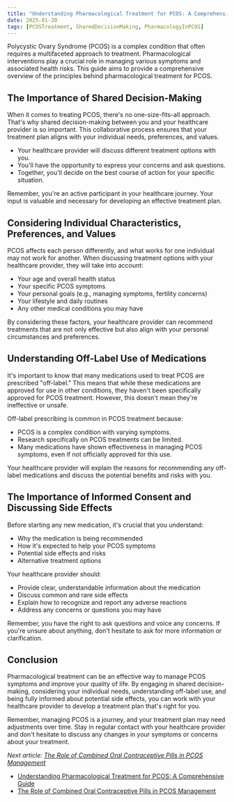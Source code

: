 ```yaml
---
title: "Understanding Pharmacological Treatment for PCOS: A Comprehensive Guide"
date: 2025-01-30
tags: [PCOSTreatment, SharedDecisionMaking, PharmacologyInPCOS]
---
```


Polycystic Ovary Syndrome (PCOS) is a complex condition that often requires a multifaceted approach to treatment. Pharmacological interventions play a crucial role in managing various symptoms and associated health risks. This guide aims to provide a comprehensive overview of the principles behind pharmacological treatment for PCOS.

## The Importance of Shared Decision-Making

When it comes to treating PCOS, there's no one-size-fits-all approach. That's why shared decision-making between you and your healthcare provider is so important. This collaborative process ensures that your treatment plan aligns with your individual needs, preferences, and values.

- Your healthcare provider will discuss different treatment options with you.
- You'll have the opportunity to express your concerns and ask questions.
- Together, you'll decide on the best course of action for your specific situation.

Remember, you're an active participant in your healthcare journey. Your input is valuable and necessary for developing an effective treatment plan.

## Considering Individual Characteristics, Preferences, and Values

PCOS affects each person differently, and what works for one individual may not work for another. When discussing treatment options with your healthcare provider, they will take into account:

- Your age and overall health status
- Your specific PCOS symptoms
- Your personal goals (e.g., managing symptoms, fertility concerns)
- Your lifestyle and daily routines
- Any other medical conditions you may have

By considering these factors, your healthcare provider can recommend treatments that are not only effective but also align with your personal circumstances and preferences.

## Understanding Off-Label Use of Medications

It's important to know that many medications used to treat PCOS are prescribed "off-label." This means that while these medications are approved for use in other conditions, they haven't been specifically approved for PCOS treatment. However, this doesn't mean they're ineffective or unsafe.

Off-label prescribing is common in PCOS treatment because:

- PCOS is a complex condition with varying symptoms.
- Research specifically on PCOS treatments can be limited.
- Many medications have shown effectiveness in managing PCOS symptoms, even if not officially approved for this use.

Your healthcare provider will explain the reasons for recommending any off-label medications and discuss the potential benefits and risks with you.

## The Importance of Informed Consent and Discussing Side Effects

Before starting any new medication, it's crucial that you understand:

- Why the medication is being recommended
- How it's expected to help your PCOS symptoms
- Potential side effects and risks
- Alternative treatment options

Your healthcare provider should:

- Provide clear, understandable information about the medication
- Discuss common and rare side effects
- Explain how to recognize and report any adverse reactions
- Address any concerns or questions you may have

Remember, you have the right to ask questions and voice any concerns. If you're unsure about anything, don't hesitate to ask for more information or clarification.

## Conclusion

Pharmacological treatment can be an effective way to manage PCOS symptoms and improve your quality of life. By engaging in shared decision-making, considering your individual needs, understanding off-label use, and being fully informed about potential side effects, you can work with your healthcare provider to develop a treatment plan that's right for you.

Remember, managing PCOS is a journey, and your treatment plan may need adjustments over time. Stay in regular contact with your healthcare provider and don't hesitate to discuss any changes in your symptoms or concerns about your treatment.

*Next article: [The Role of Combined Oral Contraceptive Pills in PCOS Management](../combined-oral-contraceptive-pills-pcos)*

- [Understanding Pharmacological Treatment for PCOS: A Comprehensive Guide](../pharmacological-treatment-principles-pcos)
- [The Role of Combined Oral Contraceptive Pills in PCOS Management](../combined-oral-contraceptive-pills-pcos)
